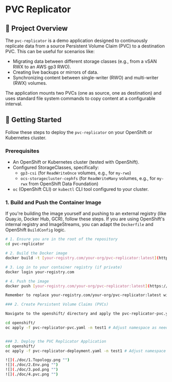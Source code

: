 # PVC Replicator

## 📝 Project Overview

The `pvc-replicator` is a demo application designed to continuously replicate data from a source Persistent Volume Claim (PVC) to a destination PVC. This can be useful for scenarios like:
* Migrating data between different storage classes (e.g., from a vSAN RWX to an AWS gp3 RWO).
* Creating live backups or mirrors of data.
* Synchronizing content between single-writer (RWO) and multi-writer (RWX) volumes.

The application mounts two PVCs (one as source, one as destination) and uses standard file system commands to copy content at a configurable interval.

## 🚀 Getting Started

Follow these steps to deploy the `pvc-replicator` on your OpenShift or Kubernetes cluster.

### Prerequisites

* An OpenShift or Kubernetes cluster (tested with OpenShift).
* Configured StorageClasses, specifically:
    * `gp3-csi` (for `ReadWriteOnce` volumes, e.g., for `my-rwo`)
    * `ocs-storagecluster-cephfs` (for `ReadWriteMany` volumes, e.g., for `my-rwx` from OpenShift Data Foundation)
* `oc` (OpenShift CLI) or `kubectl` CLI tool configured to your cluster.

### 1. Build and Push the Container Image 

If you're building the image yourself and pushing to an external registry (like Quay.io, Docker Hub, GCR), follow these steps. If you are using OpenShift's internal registry and ImageStreams, you can adapt the `Dockerfile` and OpenShift `BuildConfig` logic.

```bash
# 1. Ensure you are in the root of the repository
cd pvc-replicator

# 2. Build the Docker image
docker build -t [your-registry.com/your-org/pvc-replicator:latest](https://your-registry.com/your-org/pvc-replicator:latest) .

# 3. Log in to your container registry (if private)
docker login your-registry.com

# 4. Push the image
docker push [your-registry.com/your-org/pvc-replicator:latest](https://your-registry.com/your-org/pvc-replicator:latest)

Remember to replace your-registry.com/your-org/pvc-replicator:latest with your actual image path.

### 2. Create Persistent Volume Claims (PVCs)

Navigate to the openshift/ directory and apply the pvc-replicator-pvc.yaml

cd openshift/
oc apply -f pvc-replicator-pvc.yaml -n test1 # Adjust namespace as needed


### 3. Deploy the PVC Replicator Application
cd openshift/
oc apply -f pvc-replicator-deployment.yaml -n test1 # Adjust namespace as needed

![](./doc/1.Topology.png "")
![](./doc/2.Env.png "")
![](./doc/3.pod.png "")
![](./doc/4.pvc.png "")